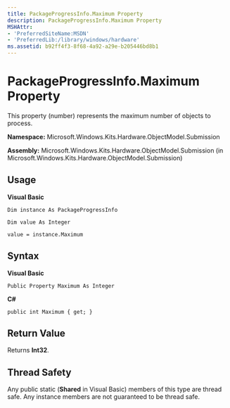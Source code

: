 ```yaml
---
title: PackageProgressInfo.Maximum Property
description: PackageProgressInfo.Maximum Property
MSHAttr:
- 'PreferredSiteName:MSDN'
- 'PreferredLib:/library/windows/hardware'
ms.assetid: b92ff4f3-8f68-4a92-a29e-b205446bd8b1
---
```


# PackageProgressInfo.Maximum Property


This property (number) represents the maximum number of objects to process.

**Namespace:** Microsoft.Windows.Kits.Hardware.ObjectModel.Submission

**Assembly:** Microsoft.Windows.Kits.Hardware.ObjectModel.Submission (in Microsoft.Windows.Kits.Hardware.ObjectModel.Submission)

## <span id="Usage"></span><span id="usage"></span><span id="USAGE"></span>Usage


**Visual Basic**

`Dim instance As PackageProgressInfo`

`Dim value As Integer`

`value = instance.Maximum`

## <span id="Syntax"></span><span id="syntax"></span><span id="SYNTAX"></span>Syntax


**Visual Basic**

`Public Property Maximum As Integer`

**C#**

`public int Maximum { get; }`

## <span id="Return_Value"></span><span id="return_value"></span><span id="RETURN_VALUE"></span>Return Value


Returns **Int32**.

## <span id="Thread_Safety"></span><span id="thread_safety"></span><span id="THREAD_SAFETY"></span>Thread Safety


Any public static (**Shared** in Visual Basic) members of this type are thread safe. Any instance members are not guaranteed to be thread safe.

 

 






